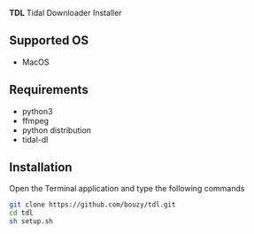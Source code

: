 **TDL** Tidal Downloader Installer

## Supported OS
- MacOS

## Requirements
- python3
- ffmpeg
- python distribution
- tidal-dl

## Installation
Open the Terminal application and type the following commands


```bash
git clone https://github.com/bouzy/tdl.git
cd tdl
sh setup.sh
```